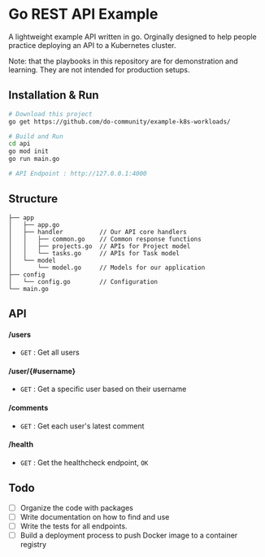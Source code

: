 # Go REST API Example
A lightweight example API written in go. Orginally designed to help people practice deploying an API to a Kubernetes cluster. 

Note:  that the playbooks in this repository are for demonstration and learning. They are not intended for production setups.


## Installation & Run
```bash
# Download this project
go get https://github.com/do-community/example-k8s-workloads/
```

```bash
# Build and Run
cd api
go mod init 
go run main.go

# API Endpoint : http://127.0.0.1:4000
```

## Structure
```
├── app
│   ├── app.go
│   ├── handler          // Our API core handlers
│   │   ├── common.go    // Common response functions
│   │   ├── projects.go  // APIs for Project model
│   │   └── tasks.go     // APIs for Task model
│   └── model
│       └── model.go     // Models for our application
├── config
│   └── config.go        // Configuration
└── main.go
```

## API

#### /users
* `GET` : Get all users

#### /user/{#username}
* `GET` : Get a specific user based on their username 

#### /comments 
* `GET` : Get each user's latest comment 

#### /health
* `GET` : Get the healthcheck endpoint, `OK` 

## Todo

- [ ] Organize the code with packages
- [ ] Write documentation on how to find and use 
- [ ] Write the tests for all endpoints.
- [ ] Build a deployment process to push Docker image to a container registry 